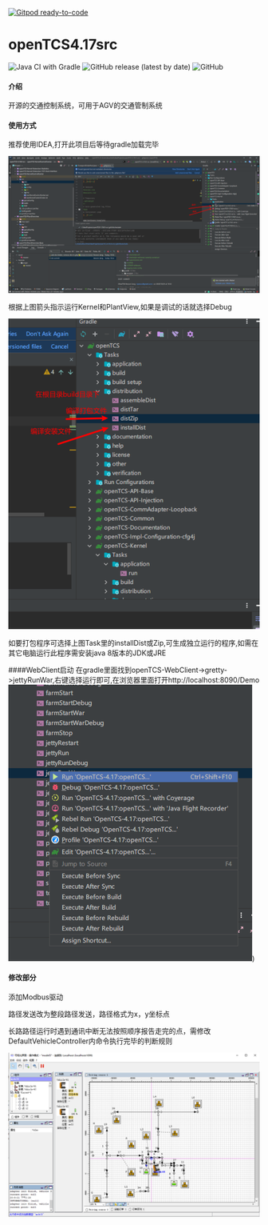 [![Gitpod ready-to-code](https://img.shields.io/badge/Gitpod-ready--to--code-blue?logo=gitpod)](https://gitpod.io/#https://github.com/touchmii/OpenTCS-4.17-Modbus)

# openTCS4.17src
![Java CI with Gradle](https://github.com/touchmii/OpenTCS-4.17-Modbus/workflows/Java%20CI%20with%20Gradle/badge.svg)
![GitHub release (latest by date)](https://img.shields.io/github/v/tag/touchmii/OpenTCS-4.17-Modbus)
![GitHub](https://img.shields.io/github/license/touchmii/OpenTCS-4.17-Modbus)

#### 介绍
开源的交通控制系统，可用于AGV的交通管制系统

#### 使用方式
推荐使用IDEA,打开此项目后等待gradle加载完毕

![](https://raw.githubusercontent.com/touchmii/uPic/master/imgSnipaste_2020-10-24_17-12-31.png)

根据上图箭头指示运行Kernel和PlantView,如果是调试的话就选择Debug

![](https://raw.githubusercontent.com/touchmii/uPic/master/imgSnipaste_2020-10-24_17-16-28.png)

如要打包程序可选择上图Task里的installDist或Zip,可生成独立运行的程序,如需在其它电脑运行此程序需安装java 8版本的JDK或JRE

####WebClient启动
在gradle里面找到openTCS-WebClient->gretty->jettyRunWar,右键选择运行即可,在浏览器里面打开http://localhost:8090/Demo
![](https://raw.githubusercontent.com/touchmii/uPic/master/img20201107174504.png))

#### 修改部分

添加Modbus驱动

路径发送改为整段路径发送，路径格式为x，y坐标点

长路路径运行时遇到通讯中断无法按照顺序报告走完的点，需修改DefaultVehicleController内命令执行完毕的判断规则

![](https://raw.githubusercontent.com/touchmii/uPic/master/imgSnipaste_2020-09-21_17-49-50.png)

